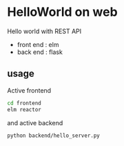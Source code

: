 # HelloWorld on web

Hello world with REST API
- front end : elm
- back end : flask

## usage
Active frontend
``` bash
cd frontend
elm reactor
```

and active backend

``` bash
python backend/hello_server.py
```
